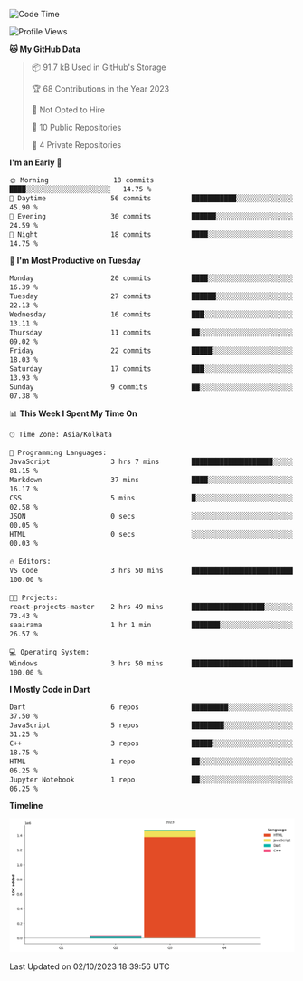 <!--START_SECTION:waka-->
![Code Time](http://img.shields.io/badge/Code%20Time-177%20hrs%204%20mins-blue)

![Profile Views](http://img.shields.io/badge/Profile%20Views-0-blue)

**🐱 My GitHub Data** 

> 📦 91.7 kB Used in GitHub's Storage 
 > 
> 🏆 68 Contributions in the Year 2023
 > 
> 🚫 Not Opted to Hire
 > 
> 📜 10 Public Repositories 
 > 
> 🔑 4 Private Repositories 
 > 
**I'm an Early 🐤** 

```text
🌞 Morning                18 commits          ████░░░░░░░░░░░░░░░░░░░░░   14.75 % 
🌆 Daytime                56 commits          ███████████░░░░░░░░░░░░░░   45.90 % 
🌃 Evening                30 commits          ██████░░░░░░░░░░░░░░░░░░░   24.59 % 
🌙 Night                  18 commits          ████░░░░░░░░░░░░░░░░░░░░░   14.75 % 
```
📅 **I'm Most Productive on Tuesday** 

```text
Monday                   20 commits          ████░░░░░░░░░░░░░░░░░░░░░   16.39 % 
Tuesday                  27 commits          ██████░░░░░░░░░░░░░░░░░░░   22.13 % 
Wednesday                16 commits          ███░░░░░░░░░░░░░░░░░░░░░░   13.11 % 
Thursday                 11 commits          ██░░░░░░░░░░░░░░░░░░░░░░░   09.02 % 
Friday                   22 commits          █████░░░░░░░░░░░░░░░░░░░░   18.03 % 
Saturday                 17 commits          ███░░░░░░░░░░░░░░░░░░░░░░   13.93 % 
Sunday                   9 commits           ██░░░░░░░░░░░░░░░░░░░░░░░   07.38 % 
```


📊 **This Week I Spent My Time On** 

```text
🕑︎ Time Zone: Asia/Kolkata

💬 Programming Languages: 
JavaScript               3 hrs 7 mins        ████████████████████░░░░░   81.15 % 
Markdown                 37 mins             ████░░░░░░░░░░░░░░░░░░░░░   16.17 % 
CSS                      5 mins              █░░░░░░░░░░░░░░░░░░░░░░░░   02.58 % 
JSON                     0 secs              ░░░░░░░░░░░░░░░░░░░░░░░░░   00.05 % 
HTML                     0 secs              ░░░░░░░░░░░░░░░░░░░░░░░░░   00.03 % 

🔥 Editors: 
VS Code                  3 hrs 50 mins       █████████████████████████   100.00 % 

🐱‍💻 Projects: 
react-projects-master    2 hrs 49 mins       ██████████████████░░░░░░░   73.43 % 
saairama                 1 hr 1 min          ███████░░░░░░░░░░░░░░░░░░   26.57 % 

💻 Operating System: 
Windows                  3 hrs 50 mins       █████████████████████████   100.00 % 
```

**I Mostly Code in Dart** 

```text
Dart                     6 repos             █████████░░░░░░░░░░░░░░░░   37.50 % 
JavaScript               5 repos             ████████░░░░░░░░░░░░░░░░░   31.25 % 
C++                      3 repos             █████░░░░░░░░░░░░░░░░░░░░   18.75 % 
HTML                     1 repo              ██░░░░░░░░░░░░░░░░░░░░░░░   06.25 % 
Jupyter Notebook         1 repo              ██░░░░░░░░░░░░░░░░░░░░░░░   06.25 % 
```



**Timeline**

![Lines of Code chart](https://raw.githubusercontent.com/sairam030/sairam030/main/assets/bar_graph.png)


 Last Updated on 02/10/2023 18:39:56 UTC
<!--END_SECTION:waka-->

